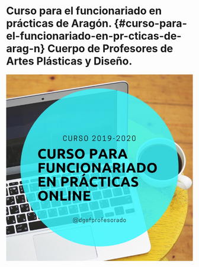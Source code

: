 # Curso para el funcionariado en prácticas de Aragón. {#curso-para-el-funcionariado-en-pr-cticas-de-arag-n} Cuerpo de Profesores de Artes Plásticas y Diseño.

![](images/95bd473e-e7df-48cc-a3c2-65178c0d60c0.jpeg)
